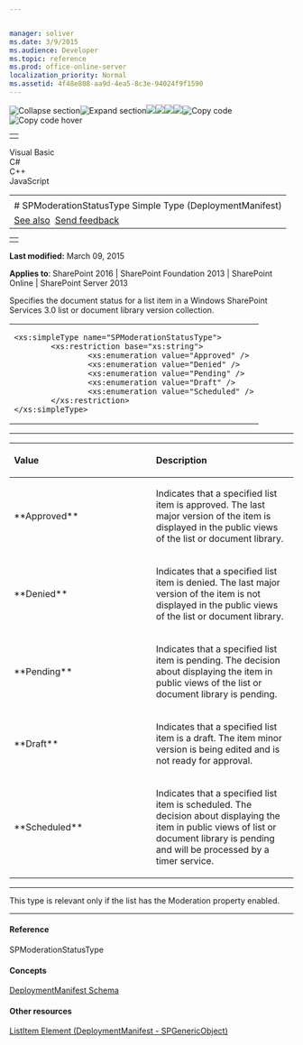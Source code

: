 ```yaml
---


manager: soliver
ms.date: 3/9/2015
ms.audience: Developer
ms.topic: reference
ms.prod: office-online-server
localization_priority: Normal
ms.assetid: 4f48e808-aa9d-4ea5-8c3e-94024f9f1590
---
```


![Collapse
section](../icons/collapse_all.gif "Collapse section")![Expand
section](../icons/expand_all.gif "Expand section")![](../icons/collapse_all.gif)![](../icons/expand_all.gif)![](../icons/dropdown.gif)![](../icons/dropdownHover.gif)![Copy
code](../icons/copycode.gif "Copy code")![Copy code
hover](../icons/copycodeHighlight.gif "Copy code hover")
<table>
<tbody>
<tr class="odd">
<td align="left"></td>
</tr>
</tbody>
</table>

Visual Basic  
C\#  
C++  
JavaScript  

<table>
<tbody>
<tr class="odd">
<td align="left"><span id="runningHeaderText"></span></td>
</tr>
<tr class="even">
<td align="left"># SPModerationStatusType Simple Type (DeploymentManifest)</td>
</tr>
<tr class="odd">
<td align="left"><a href="#seeAlsoToggle">See also</a>  <span id="headfeedbackarea" class="feedbackhead"><a href="javascript:SubmitFeedback(&#39;docthis@Microsoft.com&#39;,&#39;&#39;,&#39;&#39;,&#39;&#39;,&#39;1.0.18082.1225&#39;,&#39;%0\dThank%20you%20for%20your%20feedback.%20The%20developer%20writing%20teams%20use%20your%20feedback%20to%20improve%20documentation.%20While%20we%20are%20reviewing%20your%20feedback,%20we%20may%20send%20you%20e-mail%20to%20ask%20for%20clarification%20or%20feedback%20on%20a%20solution.%20We%20do%20not%20use%20your%20e-mail%20address%20for%20any%20other%20purpose%20and%20we%20delete%20it%20after%20we%20finish%20our%20review.%0\AFor%20further%20information%20about%20the%20privacy%20policies%20of%20Microsoft,%20please%20see%20http://privacy.microsoft.com/en-us/default.aspx.%0\A%0\d&#39;,&#39;Customer%20feedback&#39;);">Send feedback</a></span></td>
</tr>
</tbody>
</table>

<table>
<colgroup>
<col width="100%" />
</colgroup>
<tbody>
<tr class="odd">
<td align="left"></td>
</tr>
</tbody>
</table>

**Last modified:** March 09, 2015

**Applies to**: SharePoint 2016 | SharePoint Foundation 2013 |
SharePoint Online | SharePoint Server 2013

Specifies the document status for a list item in a Windows SharePoint
Services 3.0 list or document library version collection.

<span codelanguage="other"></span>
<table>
<colgroup>
<col width="100%" />
</colgroup>
<tbody>
<tr class="odd">
<td align="left"><pre><code>&lt;xs:simpleType name=&quot;SPModerationStatusType&quot;&gt;
        &lt;xs:restriction base=&quot;xs:string&quot;&gt;
                &lt;xs:enumeration value=&quot;Approved&quot; /&gt;
                &lt;xs:enumeration value=&quot;Denied&quot; /&gt;
                &lt;xs:enumeration value=&quot;Pending&quot; /&gt;
                &lt;xs:enumeration value=&quot;Draft&quot; /&gt;
                &lt;xs:enumeration value=&quot;Scheduled&quot; /&gt;
        &lt;/xs:restriction&gt;
&lt;/xs:simpleType&gt;</code></pre></td>
</tr>
</tbody>
</table>


-------------------------------------------------------------------------------------------------------------------------------------------------------------------------------------------------------

<table>
<colgroup>
<col width="50%" />
<col width="50%" />
</colgroup>
<thead>
<tr class="header">
<th align="left"><p>Value</p></th>
<th align="left"><p>Description</p></th>
</tr>
</thead>
<tbody>
<tr class="odd">
<td align="left"><p>**Approved**</p></td>
<td align="left"><p>Indicates that a specified list item is approved. The last major version of the item is displayed in the public views of the list or document library.</p></td>
</tr>
<tr class="even">
<td align="left"><p>**Denied**</p></td>
<td align="left"><p>Indicates that a specified list item is denied. The last major version of the item is not displayed in the public views of the list or document library.</p></td>
</tr>
<tr class="odd">
<td align="left"><p>**Pending**</p></td>
<td align="left"><p>Indicates that a specified list item is pending. The decision about displaying the item in public views of the list or document library is pending.</p></td>
</tr>
<tr class="even">
<td align="left"><p>**Draft**</p></td>
<td align="left"><p>Indicates that a specified list item is a draft. The item minor version is being edited and is not ready for approval.</p></td>
</tr>
<tr class="odd">
<td align="left"><p>**Scheduled**</p></td>
<td align="left"><p>Indicates that a specified list item is scheduled. The decision about displaying the item in public views of list or document library is pending and will be processed by a timer service.</p></td>
</tr>
</tbody>
</table>


----------------------------------------------------------------------------------------------------------------------------------------------------------------------------------------------------------------------------

This type is relevant only if the list has the <span
class="keyword">Moderation</span> property enabled.


-------------------------------------------------------------------------------------------------------------------------------------------------------------------------------------------

#### Reference

<span sdata="cer"
target="T:Microsoft.SharePoint.SPModerationStatusType"><span
class="nolink">SPModerationStatusType</span></span>

#### Concepts

<span sdata="link">[DeploymentManifest
Schema](deploymentmanifest-schema.htm)</span>

#### Other resources

<span sdata="link">[ListItem Element (DeploymentManifest -
SPGenericObject)](listitem-element-deploymentmanifestspgenericobject.htm)</span>








